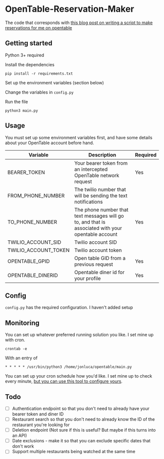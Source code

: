 # OpenTable-Reservation-Maker

The code that corresponds
with [this blog post on writing a script to make reservations for me on opentable](https://blog.jonlu.ca/posts/opentable)

## Getting started

Python 3+ required

Install the dependencies

`pip install -r requirements.txt`

Set up the environment variables (section below)

Change the variables in `config.py`

Run the file

`python3 main.py`

## Usage

You must set up some environment variables first, and have some details about your OpenTable account before hand.

| Variable             | Description                                                                                        | Required |
|----------------------|----------------------------------------------------------------------------------------------------|----------|
| BEARER_TOKEN         | Your bearer token from an intercepted OpenTable network request                                    | Yes      |
| FROM_PHONE_NUMBER    | The twilio number that will be sending the text notifications                                      |          |
| TO_PHONE_NUMBER      | The phone number that text messages will go to, and that is associated with your opentable account | Yes      |
| TWILIO_ACCOUNT_SID   | Twilio account SID                                                                                 |          |
| TWILIO_ACCOUNT_TOKEN | Twilio account token                                                                               |          |
| OPENTABLE_GPID       | Open table GID from a previous request                                                             | Yes      |
| OPENTABLE_DINERID    | Opentable diner id for your profile                                                                | Yes      |

## Config

`config.py` has the required configuration. I haven't added setup

## Monitoring

You can set up whatever preferred running solution you like. I set mine up with cron.

`crontab -e`

With an entry of

`* * * * * /usr/bin/python3 /home/jonluca/opentable/main.py`

You can set up your cron schedule how you'd like. I set mine up to check every
minute, [but you can use this tool to configure yours](https://crontab.guru/every-1-minute).

## Todo

- [ ] Authentication endpoint so that you don't need to already have your bearer token and diner ID
- [ ] Restaurant search so that you don't need to already know the ID of the restaurant you're looking for
- [ ] Deletion endpoint (Not sure if this is useful? But maybe if this turns into an API)
- [ ] Date exclusions - make it so that you can exclude specific dates that don't work
- [ ] Support multiple restaurants being watched at the same time